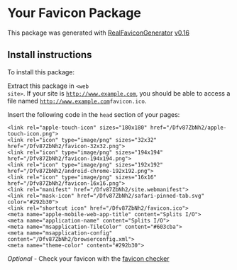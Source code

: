 # Your Favicon Package

This package was generated with [RealFaviconGenerator](https://realfavicongenerator.net/) [v0.16](https://realfavicongenerator.net/change_log#v0.16)

## Install instructions

To install this package:

Extract this package in <code>&lt;web site&gt;<?php echo /Dfv87ZbNh2/ ?></code>. If your site is <code>http://www.example.com</code>, you should be able to access a file named <code>http://www.example.com<?php echo /Dfv87ZbNh2/ ?>favicon.ico</code>.

Insert the following code in the `head` section of your pages:

    <link rel="apple-touch-icon" sizes="180x180" href="/Dfv87ZbNh2/apple-touch-icon.png">
    <link rel="icon" type="image/png" sizes="32x32" href="/Dfv87ZbNh2/favicon-32x32.png">
    <link rel="icon" type="image/png" sizes="194x194" href="/Dfv87ZbNh2/favicon-194x194.png">
    <link rel="icon" type="image/png" sizes="192x192" href="/Dfv87ZbNh2/android-chrome-192x192.png">
    <link rel="icon" type="image/png" sizes="16x16" href="/Dfv87ZbNh2/favicon-16x16.png">
    <link rel="manifest" href="/Dfv87ZbNh2/site.webmanifest">
    <link rel="mask-icon" href="/Dfv87ZbNh2/safari-pinned-tab.svg" color="#292b30">
    <link rel="shortcut icon" href="/Dfv87ZbNh2/favicon.ico">
    <meta name="apple-mobile-web-app-title" content="Splits I/O">
    <meta name="application-name" content="Splits I/O">
    <meta name="msapplication-TileColor" content="#603cba">
    <meta name="msapplication-config" content="/Dfv87ZbNh2/browserconfig.xml">
    <meta name="theme-color" content="#292b30">

*Optional* - Check your favicon with the [favicon checker](https://realfavicongenerator.net/favicon_checker)